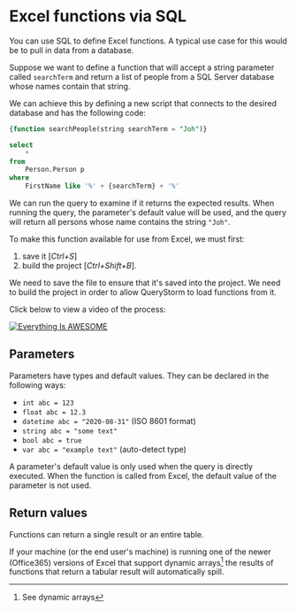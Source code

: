 # Excel functions via SQL

You can use SQL to define Excel functions. A typical use case for this would be to pull in data from a database. 

Suppose we want to define a function that will accept a string parameter called `searchTerm` and return a list of people from a SQL Server database whose names contain that string.

We can achieve this by defining a new script that connects to the desired database and has the following code:

```sql
{function searchPeople(string searchTerm = "Joh")}

select
	*
from
	Person.Person p
where
	FirstName like '%' + {searchTerm} + '%'

```

We can run the query to examine if it returns the expected results. When running the query, the parameter's default value will be used, and the query will return all persons whose name contains the string `"Joh"`.

To make this function available for use from Excel, we must first:
1. save it [*Ctrl+S*]
2. build the project [*Ctrl+Shift+B*].

We need to save the file to ensure that it's saved into the project. We need to build the project in order to allow QueryStorm to load functions from it.


Click below to view a video of the process:

[![Everything Is AWESOME](https://encrypted-tbn0.gstatic.com/images?q=tbn%3AANd9GcTY-5zRYwmgJFGuWvZxc8kSKnSksrbTB5183Q&usqp=CAU)](https://youtu.be/rmya2vbUv18 "Defining Excel functions via SQL")


## Parameters

Parameters have types and default values. They can be declared in the following ways:
- `int abc = 123`
- `float abc = 12.3`
- `datetime abc = "2020-08-31"` (ISO 8601 format)
- `string abc = "some text"`
- `bool abc = true`
- `var abc = "example text"` (auto-detect type)

A parameter's default value is only used when the query is directly executed. When the function is called from Excel, the default value of the parameter is not used.  

## Return values

Functions can return a single result or an entire table. 

If your machine (or the end user's machine) is running one of the newer (Office365) versions of Excel that support dynamic arrays[^1] the results of functions that return a tabular result will automatically spill.


[^1]: See dynamic arrays 
